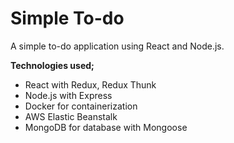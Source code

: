 # Simple To-do
A simple to-do application using React and Node.js.

**Technologies used;**
- React with Redux, Redux Thunk
- Node.js with Express
- Docker for containerization
- AWS Elastic Beanstalk
- MongoDB for database with Mongoose
